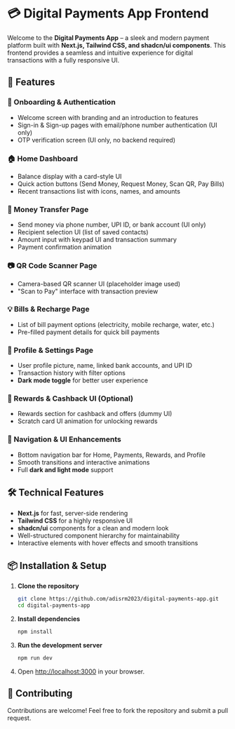 # 💳 Digital Payments App Frontend

Welcome to the **Digital Payments App** – a sleek and modern payment platform built with **Next.js, Tailwind CSS, and shadcn/ui components**. This frontend provides a seamless and intuitive experience for digital transactions with a fully responsive UI.

## 🚀 Features

### 🔐 Onboarding & Authentication

- Welcome screen with branding and an introduction to features
- Sign-in & Sign-up pages with email/phone number authentication (UI only)
- OTP verification screen (UI only, no backend required)

### 🏠 Home Dashboard

- Balance display with a card-style UI
- Quick action buttons (Send Money, Request Money, Scan QR, Pay Bills)
- Recent transactions list with icons, names, and amounts

### 💸 Money Transfer Page

- Send money via phone number, UPI ID, or bank account (UI only)
- Recipient selection UI (list of saved contacts)
- Amount input with keypad UI and transaction summary
- Payment confirmation animation

### 📷 QR Code Scanner Page

- Camera-based QR scanner UI (placeholder image used)
- "Scan to Pay" interface with transaction preview

### 💡 Bills & Recharge Page

- List of bill payment options (electricity, mobile recharge, water, etc.)
- Pre-filled payment details for quick bill payments

### 👤 Profile & Settings Page

- User profile picture, name, linked bank accounts, and UPI ID
- Transaction history with filter options
- **Dark mode toggle** for better user experience

### 🎁 Rewards & Cashback UI (Optional)

- Rewards section for cashback and offers (dummy UI)
- Scratch card UI animation for unlocking rewards

### 🧭 Navigation & UI Enhancements

- Bottom navigation bar for Home, Payments, Rewards, and Profile
- Smooth transitions and interactive animations
- Full **dark and light mode** support

## 🛠️ Technical Features

- **Next.js** for fast, server-side rendering
- **Tailwind CSS** for a highly responsive UI
- **shadcn/ui** components for a clean and modern look
- Well-structured component hierarchy for maintainability
- Interactive elements with hover effects and smooth transitions

## 📦 Installation & Setup

1. **Clone the repository**
   ```sh
   git clone https://github.com/adisrm2023/digital-payments-app.git
   cd digital-payments-app
   ```
2. **Install dependencies**
   ```sh
   npm install
   ```
3. **Run the development server**
   ```sh
   npm run dev
   ```
4. Open [http://localhost:3000](http://localhost:3000) in your browser.

## 🤝 Contributing

Contributions are welcome! Feel free to fork the repository and submit a pull request.

##

